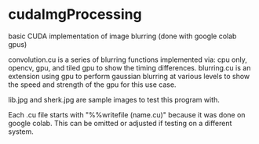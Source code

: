 # cudaImgProcessing
basic CUDA implementation of image blurring (done with google colab gpus)


convolution.cu is a series of blurring functions implemented via: cpu only, opencv, gpu, and tiled gpu to show the timing differences. 
blurring.cu is an extension using gpu to perform gaussian blurring at various levels to show the speed and strength of the gpu for this use case.

lib.jpg and sherk.jpg are sample images to test this program with.


Each .cu file starts with "%%writefile (name.cu)" because it was done on google colab. This can be omitted or adjusted if testing on a different system.
